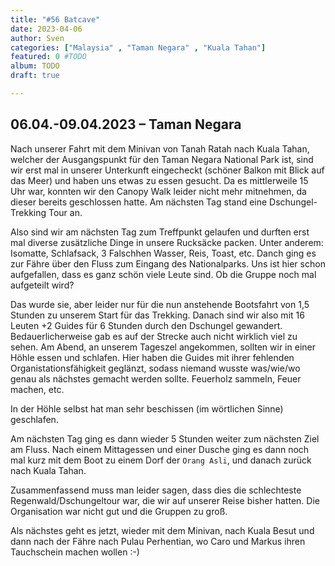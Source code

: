 ```yaml
---
title: "#56 Batcave"
date: 2023-04-06
author: Sven
categories: ["Malaysia" , "Taman Negara" , "Kuala Tahan"]
featured: 0 #TODO
album: TODO  
draft: true

---
```


## 06.04.-09.04.2023 – Taman Negara

Nach unserer Fahrt mit dem Minivan von Tanah Ratah nach Kuala Tahan, welcher der Ausgangspunkt für den Taman Negara National Park ist, sind wir erst mal in unserer Unterkunft eingecheckt (schöner 
Balkon mit Blick auf das Meer) und haben uns etwas zu essen gesucht. Da es mittlerweile 15 Uhr war, konnten wir den Canopy Walk leider nicht mehr mitnehmen, da dieser bereits geschlossen hatte.
Am nächsten Tag stand eine Dschungel-Trekking Tour an.

Also sind wir am nächsten Tag zum Treffpunkt gelaufen und durften erst mal diverse zusätzliche Dinge in unsere Rucksäcke packen. Unter anderem: Isomatte, Schlafsack, 3 Falschhen Wasser, Reis, Toast, etc.
Danch ging es zur Fähre über den Fluss zum Eingang des Nationalparks. 
Uns ist hier schon aufgefallen, dass es ganz schön viele Leute sind. Ob die Gruppe noch mal aufgeteilt wird?

Das wurde sie, aber leider nur für die nun anstehende Bootsfahrt von 1,5 Stunden zu unserem Start für das Trekking. Danach sind wir also mit 16 Leuten +2 Guides für 6 Stunden durch den Dschungel gewandert. Bedauerlicherweise gab es auf der Strecke auch nicht wirklich viel zu sehen. Am Abend, an unserem Tageszel angekommen, sollten wir in einer Höhle essen und schlafen. Hier haben die Guides mit ihrer fehlenden Organistationsfähigkeit geglänzt, sodass niemand wusste was/wie/wo genau als nächstes gemacht werden sollte. Feuerholz sammeln, Feuer machen, etc.

In der Höhle selbst hat man sehr beschissen (im wörtlichen Sinne) geschlafen. 

Am nächsten Tag ging es dann wieder 5 Stunden weiter zum nächsten Ziel am Fluss. Nach einem Mittagessen und einer Dusche ging es dann noch mal kurz mit dem Boot zu einem Dorf der `Orang Asli`, und danach zurück nach Kuala Tahan.

Zusammenfassend muss man leider sagen, dass dies die schlechteste Regenwald/Dschungeltour war, die wir auf unserer Reise bisher hatten. Die Organisation war nicht gut und die Gruppen zu groß.

Als nächstes geht es jetzt, wieder mit dem Minivan, nach Kuala Besut und dann nach der Fähre nach Pulau Perhentian, wo Caro und Markus ihren Tauchschein machen wollen :-)
